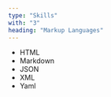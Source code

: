 ```yaml
---
type: "Skills"
with: "3"
heading: "Markup Languages"
---
```


* HTML
* Markdown
* JSON
* XML
* Yaml
